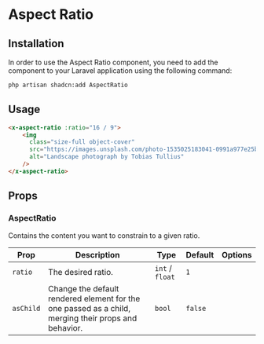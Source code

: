 # Aspect Ratio

## Installation

In order to use the Aspect Ratio component, you need to add the component to your Laravel application using the
following
command:

```bash
php artisan shadcn:add AspectRatio
```

## Usage

```html
<x-aspect-ratio :ratio="16 / 9">
	<img
	  class="size-full object-cover"
	  src="https://images.unsplash.com/photo-1535025183041-0991a977e25b?w=300&dpr=2&q=80"
	  alt="Landscape photograph by Tobias Tullius"
	/>
</x-aspect-ratio>
```

## Props

### AspectRatio

Contains the content you want to constrain to a given ratio.

| Prop      | Description                                                                                          | Type            | Default | Options |
|-----------|------------------------------------------------------------------------------------------------------|-----------------|---------|---------|
| `ratio`   | The desired ratio.                                                                                   | `int` / `float` | `1`     |         |
| `asChild` | Change the default rendered element for the one passed as a child, merging their props and behavior. | `bool`          | `false` |         |